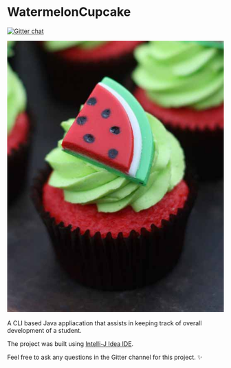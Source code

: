 # WatermelonCupcake
[![Gitter chat](https://badges.gitter.im/AbhilashG97/WatermelonCupcake.png)](https://gitter.im/WatermelonCupcake/Lobby "Gitter chat")

<p align="center"><img src ="images/watermelonCupcake.jpg" /></p>

A CLI based Java appliacation that assists in keeping track of overall development of a student. 

The project was built using [Intelli-J Idea IDE](https://www.jetbrains.com/idea/). 

Feel free to ask any questions in the Gitter channel for this project. :sparkles: